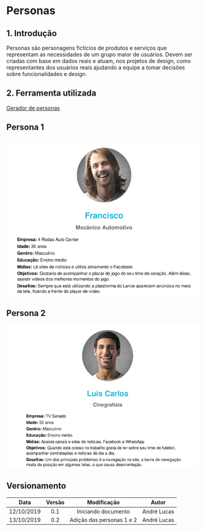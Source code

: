 # Personas

## 1. Introdução

Personas são personagens fictícios de produtos e serviços que representam as necessidades de um grupo maior de usuários. Devem ser criadas com base em dados reais e atuam, nos projetos de design, como representantes dos usuários reais ajudando a equipe a tomar decisões sobre funcionalidades e design.

## 2. Ferramenta utilizada

 [Gerador de personas](https://geradordepersonas.com.br/)

## Persona 1 

![Persona1](../../img/persona.png)

## Persona 2       

![Persona2](../../img/persona_2.png)

## Versionamento

| Data | Versão | Modificação | Autor |
|  :------: | :------: | :------: | :------: |
| 12/10/2019 | 0.1 | Iniciando documento | André Lucas |
| 13/10/2019 | 0.2 | Adição das personas 1 e 2 | André Lucas |